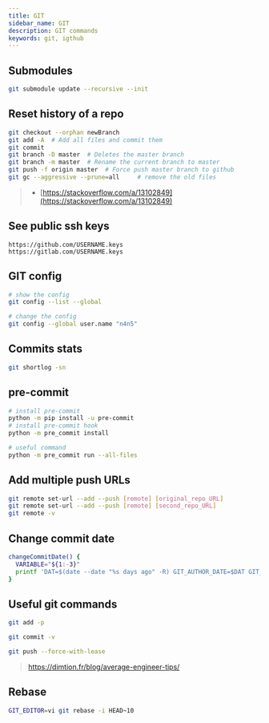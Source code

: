 ```yaml
---
title: GIT
sidebar_name: GIT
description: GIT commands
keywords: git, igthub
---
```


## Submodules

```sh
git submodule update --recursive --init
```

## Reset history of a repo

```sh
git checkout --orphan newBranch
git add -A  # Add all files and commit them
git commit
git branch -D master  # Deletes the master branch
git branch -m master  # Rename the current branch to master
git push -f origin master  # Force push master branch to github
git gc --aggressive --prune=all     # remove the old files
```

> - [https://stackoverflow.com/a/13102849](https://stackoverflow.com/a/13102849)

## See public ssh keys

```url
https://github.com/USERNAME.keys
https://gitlab.com/USERNAME.keys
```

## GIT config

```sh
# show the config
git config --list --global

# change the config
git config --global user.name "n4n5"
```

## Commits stats

```sh
git shortlog -sn
```

## pre-commit

```sh
# install pre-commit
python -m pip install -u pre-commit
# install pre-commit hook
python -m pre_commit install

# useful command
python -m pre_commit run --all-files
```

## Add multiple push URLs

```sh
git remote set-url --add --push [remote] [original_repo_URL]
git remote set-url --add --push [remote] [second_repo_URL]
git remote -v
```

## Change commit date

```sh
changeCommitDate() {
  VARIABLE="${1:-3}"
  printf 'DAT=$(date --date "%s days ago" -R) GIT_AUTHOR_DATE=$DAT GIT_COMMITTER_DATE=$DAT git commit -m "message"\n' "$VARIABLE"
}
```

## Useful git commands

```sh
git add -p

git commit -v

git push --force-with-lease
```

> <https://dimtion.fr/blog/average-engineer-tips/>

## Rebase

```sh
GIT_EDITOR=vi git rebase -i HEAD~10
```

